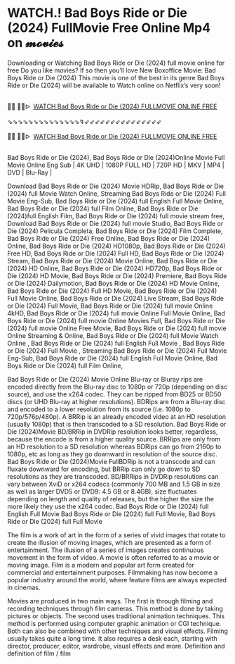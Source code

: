 WATCH.! Bad Boys Ride or Die (2024) FullMovie Free Online Mp4 on 𝓶𝓸𝓿𝓲𝓮𝓼
=
Downloading or Watching Bad Boys Ride or Die (2024) full movie online for free Do you like movies? If so then you’ll love New Boxoffice Movie: Bad Boys Ride or Die (2024) This movie is one of the best in its genre Bad Boys Ride or Die (2024) will be available to Watch online on Netflix’s very soon!

<div><br /></div><div>🔴🔴 🔴🔴ᐅ&nbsp;&nbsp;<a href="https://t.co/vqwavIDVfd">WATCH Bad Boys Ride or Die (2024) FULLMOVIE ONLINE FREE</a></div><div><br /></div><div><div>⇘⇘⇘⇘⇘⇘⇘⇘⇘⇘⇘⇘⇘⇘↯⇙⇙⇙⇙⇙⇙⇙⇙⇙⇙⇙⇙⇙⇙⇙</div></div><div><br /></div><div><div><div><div>🔴🔴 🔴🔴ᐅ&nbsp;&nbsp;<a href="https://t.co/uFXmLd7pM6">WATCH Bad Boys Ride or Die (2024) FULLMOVIE ONLINE FREE</a></div><div><br /></div></div></div></div>

Bad Boys Ride or Die (2024), Bad Boys Ride or Die (2024)Online Movie Full Movie Online Eng Sub
| 4K UHD | 1080P FULL HD | 720P HD | MKV | MP4 | DVD | Blu-Ray |

Download Bad Boys Ride or Die (2024) Movie HDRip,
Bad Boys Ride or Die (2024) full Movie Watch Online,
Streaming Bad Boys Ride or Die (2024) Full Movie Eng-Sub,
Bad Boys Ride or Die (2024) full English Full Movie Online,
Bad Boys Ride or Die (2024) full Film Online,
Bad Boys Ride or Die (2024)full English Film,
Bad Boys Ride or Die (2024) full movie stream free,
Download Bad Boys Ride or Die (2024) full movie Studio,
Bad Boys Ride or Die (2024) Pelicula Completa,
Bad Boys Ride or Die (2024) Film Complete,
Bad Boys Ride or Die (2024) Free Online,
Bad Boys Ride or Die (2024) Online,
Bad Boys Ride or Die (2024) HD1080p,
Bad Boys Ride or Die (2024) Free HD,
Bad Boys Ride or Die (2024) Full HD,
Bad Boys Ride or Die (2024) Stream,
Bad Boys Ride or Die (2024) Movie Online,
Bad Boys Ride or Die (2024) HD Online,
Bad Boys Ride or Die (2024) HD720p,
Bad Boys Ride or Die (2024) HD Movie,
Bad Boys Ride or Die (2024) Premiere,
Bad Boys Ride or Die (2024) Dailymotion,
Bad Boys Ride or Die (2024) HD Movie Online,
Bad Boys Ride or Die (2024) Full HD Movie,
Bad Boys Ride or Die (2024) Full Movie Online,
Bad Boys Ride or Die (2024) Live Stream,
Bad Boys Ride or Die (2024) Full Movie,
Bad Boys Ride or Die (2024) full movie Online 4kHD,
Bad Boys Ride or Die (2024) full movie Online Full Movie Online,
Bad Boys Ride or Die (2024) full movie Online Movies Full,
Bad Boys Ride or Die (2024) full movie Online Free Movie,
Bad Boys Ride or Die (2024) full movie Online Streaming & Online,
Bad Boys Ride or Die (2024) full Movie Watch Online ,
Bad Boys Ride or Die (2024) full English Full Movie ,
Bad Boys Ride or Die (2024) Full Movie ,
Streaming Bad Boys Ride or Die (2024) Full Movie Eng-Sub,
Bad Boys Ride or Die (2024) full English Full Movie Online,
Bad Boys Ride or Die (2024) full Film Online,


Bad Boys Ride or Die (2024) Movie Online Blu-ray or Bluray rips are encoded directly from the Blu-ray disc to 1080p or 720p (depending on disc source), and use the x264 codec. They can be ripped from BD25 or BD50 discs (or UHD Blu-ray at higher resolutions). BDRips are from a Blu-ray disc and encoded to a lower resolution from its source (i.e. 1080p to 720p/576p/480p). A BRRip is an already encoded video at an HD resolution (usually 1080p) that is then transcoded to a SD resolution. Bad Boys Ride or Die (2024)Movie BD/BRRip in DVDRip resolution looks better, regardless, because the encode is from a higher quality source. BRRips are only from an HD resolution to a SD resolution whereas BDRips can go from 2160p to 1080p, etc as long as they go downward in resolution of the source disc. Bad Boys Ride or Die (2024)Movie FullBDRip is not a transcode and can fluxate downward for encoding, but BRRip can only go down to SD resolutions as they are transcoded. BD/BRRips in DVDRip resolutions can vary between XviD or x264 codecs (commonly 700 MB and 1.5 GB in size as well as larger DVD5 or DVD9: 4.5 GB or 8.4GB), size fluctuates depending on length and quality of releases, but the higher the size the more likely they use the x264 codec. 
Bad Boys Ride or Die (2024) full English Full Movie Bad Boys Ride or Die (2024) full Full Movie, Bad Boys Ride or Die (2024) full Full Movie 

The film is a work of art in the form of a series of vivid images that rotate to create the illusion of moving images, which are presented as a form of entertainment. The illusion of a series of images creates continuous movement in the form of video. A movie is often referred to as a movie or moving image. Film is a modern and popular art form created for commercial and entertainment purposes. Filmmaking has now become a popular industry around the world, where feature films are always expected in cinemas.

Movies are produced in two main ways. The first is through filming and recording techniques through film cameras. This method is done by taking pictures or objects. The second uses traditional animation techniques. This method is performed using computer graphic animation or CGI technique. Both can also be combined with other techniques and visual effects. Filming usually takes quite a long time. It also requires a desk each, starting with director, producer, editor, wardrobe, visual effects and more. Definition and definition of film / film
